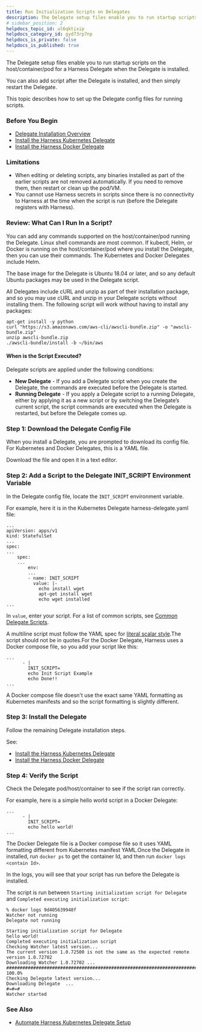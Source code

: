 ```yaml
---
title: Run Initialization Scripts on Delegates
description: The Delegate setup files enable you to run startup scripts on the host/container/pod for a Harness Delegate when the Delegate is installed. You can also add script after the Delegate is installed, an…
# sidebar_position: 2
helpdocs_topic_id: ul6qktixip
helpdocs_category_id: gyd73rp7np
helpdocs_is_private: false
helpdocs_is_published: true
---
```


The Delegate setup files enable you to run startup scripts on the host/container/pod for a Harness Delegate when the Delegate is installed.

You can also add script after the Delegate is installed, and then simply restart the Delegate.

This topic describes how to set up the Delegate config files for running scripts.

### Before You Begin

* [Delegate Installation Overview](delegate-installation-overview.md)
* [Install the Harness Kubernetes Delegate](install-kubernetes-delegate.md)
* [Install the Harness Docker Delegate](install-docker-delegate.md)

### Limitations

* When editing or deleting scripts, any binaries installed as part of the earlier scripts are not removed automatically. If you need to remove them, then restart or clean up the pod/VM.
* You cannot use Harness secrets in scripts since there is no connectivity to Harness at the time when the script is run (before the Delegate registers with Harness).

### Review: What Can I Run In a Script?

You can add any commands supported on the host/container/pod running the Delegate. Linux shell commands are most common. If kubectl, Helm, or Docker is running on the host/container/pod where you install the Delegate, then you can use their commands. The Kubernetes and Docker Delegates include Helm.

The base image for the Delegate is Ubuntu 18.04 or later, and so any default Ubuntu packages may be used in the Delegate script.

All Delegates include cURL and unzip as part of their installation package, and so you may use cURL and unzip in your Delegate scripts without installing them. The following script will work without having to install any packages:


```
apt-get install -y python  
curl "https://s3.amazonaws.com/aws-cli/awscli-bundle.zip" -o "awscli-bundle.zip"  
unzip awscli-bundle.zip  
./awscli-bundle/install -b ~/bin/aws
```
#### When is the Script Executed?

Delegate scripts are applied under the following conditions:

* **New Delegate** - If you add a Delegate script when you create the Delegate, the commands are executed before the Delegate is started.
* **Running Delegate** - If you apply a Delegate script to a running Delegate, either by applying it as a new script or by switching the Delegate’s current script, the script commands are executed when the Delegate is restarted, but before the Delegate comes up.

### Step 1: Download the Delegate Config File

When you install a Delegate, you are prompted to download its config file. For Kubernetes and Docker Delegates, this is a YAML file.

Download the file and open it in a text editor.

### Step 2: Add a Script to the Delegate INIT\_SCRIPT Environment Variable

In the Delegate config file, locate the `INIT_SCRIPT` environment variable.

For example, here it is in the Kubernetes Delegate harness-delegate.yaml file:


```
...  
apiVersion: apps/v1  
kind: StatefulSet  
...  
spec:  
...  
    spec:  
    ...  
        env:  
        ...  
        - name: INIT_SCRIPT  
          value: |-  
            echo install wget  
            apt-get install wget  
            echo wget installed  
...
```
In `value`, enter your script. For a list of common scripts, see [Common Delegate Scripts](../delegate-ref/common-delegate-profile-scripts.md).

A multiline script must follow the YAML spec for [literal scalar style](https://yaml.org/spec/1.2-old/spec.html#id2795688).The script should not be in quotes.For the Docker Delegate, Harness uses a Docker compose file, so you add your script like this:


```
...  
      - |  
        INIT_SCRIPT=  
        echo Init Script Example  
        echo Done!!  
...
```
A Docker compose file doesn't use the exact same YAML formatting as Kubernetes manifests and so the script formatting is slightly different.

### Step 3: Install the Delegate

Follow the remaining Delegate installation steps.

See:

* [Install the Harness Kubernetes Delegate](install-kubernetes-delegate.md)
* [Install the Harness Docker Delegate](install-docker-delegate.md)

### Step 4: Verify the Script

Check the Delegate pod/host/container to see if the script ran correctly.

For example, here is a simple hello world script in a Docker Delegate:


```
...  
      - |  
        INIT_SCRIPT=  
        echo hello world!  
...
```
The Docker Delegate file is a Docker compose file so it uses YAML formatting different from Kubernetes manifest YAML.Once the Delegate in installed, run `docker ps` to get the container Id, and then run `docker logs <contain Id>`.

In the logs, you will see that your script has run before the Delegate is installed.

The script is run between `Starting initialization script for Delegate` and `Completed executing initialization script`:


```
% docker logs 9d405639948f  
Watcher not running  
Delegate not running  
  
Starting initialization script for Delegate  
hello world!  
Completed executing initialization script  
Checking Watcher latest version...  
The current version 1.0.72500 is not the same as the expected remote version 1.0.72702  
Downloading Watcher 1.0.72702 ...  
######################################################################## 100.0%  
Checking Delegate latest version...  
Downloading Delegate  ...  
#=#=#                                                                           
Watcher started  

```
### See Also

* [Automate Harness Kubernetes Delegate Setup](automate-harness-kubernetes-delegate-setup.md)

